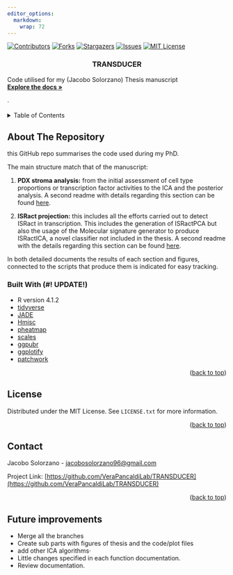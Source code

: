 ```yaml
---
editor_options: 
  markdown: 
    wrap: 72
---
```


<!-- PROJECT SHIELDS -->

[![Contributors][contributors-shield]][contributors-url]
[![Forks][forks-shield]][forks-url]
[![Stargazers][stars-shield]][stars-url]
[![Issues][issues-shield]][issues-url] [![MIT
License][license-shield]][license-url]

<!-- PROJECT LOGO -->

<h3 align="center">

TRANSDUCER

</h3>

<p align="center">

Code utilised for my (Jacobo Solorzano) Thesis manuscript <br />
<a href="https://www.youtube.com/watch?v=dQw4w9WgXcQ"><strong> Explore
the docs »</strong></a> <br /> <br /> ·

</p>

</div>

<!-- TABLE OF CONTENTS -->

<details>

<summary>Table of Contents</summary>

<ol>

<li>

<a href="#about-the-project">About The Project</a>

<ul>

<li><a href="#built-with">Built With</a></li>

</ul>

<li><a href="#license">License</a></li>

<li><a href="#contact">Contact</a></li>

</ol>

</details>

<!-- ABOUT THE PROJECT -->
## About The Repository

this GitHub repo summarises the code used during my PhD.

The main structure match that of the manuscript:

1. **PDX stroma analysis:** from the initial assessment of cell type proportions or transcription factor activities to the ICA and the posterior analysis. A second readme with details regarding this section can be found [here](https://github.com/VeraPancaldiLab/TRANSDUCER/tree/main/02_PDX_stroma).

2. **ISRact projection:** this includes all the efforts carried out to detect ISRact in transcription. This includes the generation of ISRactPCA but also the usage of the Molecular signature generator to produce ISRactICA, a novel classifier not included in the thesis. A second readme with the details regarding this section can be found [here](https://github.com/VeraPancaldiLab/TRANSDUCER/tree/06_Human_Cohort_Projection/06_ISRact_Projection).

In both detailed documents the results of each section and figures, connected to the scripts that produce them is indicated for easy tracking.

### Built With (#! UPDATE!)

* R version 4.1.2 
* [tidyverse](https://www.tidyverse.org/)
* [JADE](https://cran.r-project.org/web/packages/JADE/index.html)
* [Hmisc](https://cran.r-project.org/web/packages/Hmisc/index.html)
* [pheatmap](https://cran.r-project.org/web/packages/pheatmap/)
* [scales](https://scales.r-lib.org/)
* [ggpubr](https://cran.r-project.org/web/packages/ggpubr/index.html)
* [ggplotify](https://cran.r-project.org/web/packages/ggplotify/index.html)
* [patchwork](https://patchwork.data-imaginist.com/)

<p align="right">(<a href="#top">back to top</a>)</p>

<!-- LICENSE -->
## License

Distributed under the MIT License. See `LICENSE.txt` for more information.

<p align="right">(<a href="#top">back to top</a>)</p>



<!-- CONTACT -->
## Contact

Jacobo Solorzano  - jacobosolorzano96@gmail.com

Project Link: [https://github.com/VeraPancaldiLab/TRANSDUCER](https://github.com/VeraPancaldiLab/TRANSDUCER)

<p align="right">(<a href="#top">back to top</a>)</p>



<!-- FUTURE IMPROVEMENTS -->
## Future improvements
* Merge all the branches
* Create sub parts with figures of thesis and the code/plot files
* add other ICA algorithms·
* Little changes specified in each function documentation.
* Review documentation.


<!-- MARKDOWN LINKS & IMAGES -->
<!-- https://www.markdownguide.org/basic-syntax/#reference-style-links -->
[contributors-shield]: https://img.shields.io/github/contributors/j-solor/ICA_Toolkit.svg?style=for-the-badge
[contributors-url]: https://github.com/VeraPancaldiLab/TRANSDUCER/graphs/contributors
[forks-shield]: https://img.shields.io/github/forks/VeraPancaldiLab/TRANSDUCER.svg?style=for-the-badge
[forks-url]: https://github.com/VeraPancaldiLab/TRANSDUCER/network/members
[stars-shield]: https://img.shields.io/github/stars/VeraPancaldiLab/TRANSDUCER?style=for-the-badge
[stars-url]: https://github.com/VeraPancaldiLab/TRANSDUCER/stargazers
[issues-shield]: https://img.shields.io/github/issues/VeraPancaldiLab/TRANSDUCER?style=for-the-badge
[issues-url]: https://github.com/othneildrew/VeraPancaldiLab/TRANSDUCER/issues
[license-shield]: https://img.shields.io/github/license/VeraPancaldiLab/TRANSDUCER?style=for-the-badge
[license-url]: https://github.com/VeraPancaldiLab/TRANSDUCER/blob/master/LICENSE.txt